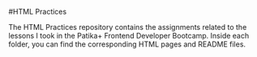 #HTML Practices

The HTML Practices repository contains the assignments related to the lessons I took in the Patika+ Frontend Developer Bootcamp. Inside each folder, you can find the corresponding HTML pages and README files.
